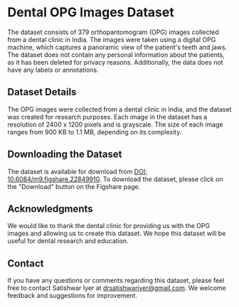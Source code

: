 # Dental OPG Images Dataset

The dataset consists of 379 orthopantomogram (OPG) images collected from a dental clinic in India. The images were taken using a digital OPG machine, which captures a panoramic view of the patient's teeth and jaws. The dataset does not contain any personal information about the patients, as it has been deleted for privacy reasons. Additionally, the data does not have any labels or annotations.

## Dataset Details

The OPG images were collected from a dental clinic in India, and the dataset was created for research purposes. Each image in the dataset has a resolution of 2400 x 1200 pixels and is grayscale. The size of each image ranges from 900 KB to 1.1 MB, depending on its complexity.

## Downloading the Dataset

The dataset is available for download from [DOI: 10.6084/m9.figshare.22849910](https://figshare.com/articles/dataset/Dental_Panoramic_Scan_Part2_/22849910). To download the dataset, please click on the "Download" button on the Figshare page.


## Acknowledgments

We would like to thank the dental clinic for providing us with the OPG images and allowing us to create this dataset. We hope this dataset will be useful for dental research and education.

## Contact

If you have any questions or comments regarding this dataset, please feel free to contact Satishwar Iyer at drsatishwariyer@gmail.com. We welcome feedback and suggestions for improvement.
